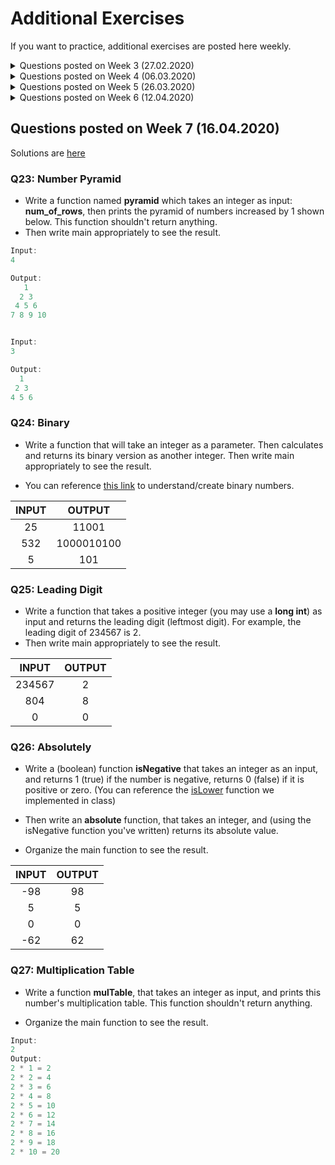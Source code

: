 # Additional Exercises

If you want to practice, additional exercises are posted here weekly. 

<details>
<summary>Questions posted on Week 3 (27.02.2020)</summary>

Solutions are [here](https://github.com/zeynepyirmibes/cmpe150-spring20/tree/master/Additional%20Exercises/Week%203%20Solutions)

### Q1 - Rectangle

Write a program that reads two integers as the side lengths of a rectangle. Output the perimeter and the area of the rectangle.

|  INPUT  |  OUTPUT |
|:-------:|:-------:|
| 3 5   | 16 15  |

<br>

### Q2 - Average

Write a program that reads three integers from the user. Output the average of these three numbers. (Hint: Type Casting)

|  INPUT  |  OUTPUT |
|:-------:|:-------:|
| 2 3 5   | 3.33  |

<br>

### Q3 - To Lowercase

Write a program that reads a character from the user. Convert this character into lowercase , and print. (Hint: Difference between lowercase and uppercase characters are always the same)

|  INPUT  |  OUTPUT |
|:-------:|:-------:|
| A   | a  |
| T   | t  |

<br>

### Q4 - Increment-Decrement

Write a program that reads two integers from the user. Output the incremented version of the first number, and the decremented version of the second number. (Hint: Use the increment/decrement operators) 

|  INPUT  |  OUTPUT |
|:-------:|:-------:|
| 2 3 | 3 2 |
| 1 7 | 2 6 |

<br>

### Q5 - Seconds

Write a program to convert a given integer (in seconds) to hours, minutes and seconds. 

|  INPUT  |  OUTPUT |
|:-------:|:-------:|
| 120 | 0 hours 2 minutes 0 seconds |
| 67 | 0 hours 1 minutes 7 seconds |
| 3685 | 1 hours 1 minutes 25 seconds |

</details>

<details>
<summary>Questions posted on Week 4 (06.03.2020)</summary>

* Solutions are [here](https://github.com/zeynepyirmibes/cmpe150-spring20/tree/master/Additional%20Exercises/Week%204%20Solutions)

### Q6 - Leap Year

Write a program that reads the year (as an integer) from the user, and prints if it is a leap year or not. (You can google leap year)

|  INPUT  |  OUTPUT |
|:-------:|:-------:|
| 2016   | it is a leap year  |
| 2017   | it is not a leap year  |

<br>

### Q7 - Calculator

Write a basic calculator program (+, -, \*, /). The program takes three inputs: float, char, float, then prints the result. 

|  INPUT  |  OUTPUT |
|:-------:|:-------:|
| 1 + 45  | 46.00   |
| 1 - 45  | -44.00  |
| 1 * 45  | 45.00   |
| 1 / 45  | 0.02    |

<br>

### Q8 - Largest

Write a program that takes three integers from the user, and finds the largest of three numbers.

|  INPUT  |  OUTPUT |
|:-------:|:-------:|
| 12 25 52  | The 3rd is the greatest of all.  |
| 45 5 32  | The 1st is the greatest of all.  |

<br>

### Q9 - Quadrant

Write a program that takes (X,Y) coordinates from the user, and determines in which quadrant the coordinate point lies.

|  INPUT  |  OUTPUT |
|:-------:|:-------:|
| 7 9  | 1st quadrant  |
| -5 -4  | 3rd quadrant  |

<br>

</details>

<details>
<summary>Questions posted on Week 5 (26.03.2020)</summary>

Solutions are [here](https://github.com/zeynepyirmibes/cmpe150-spring20/tree/master/Additional%20Exercises/Week%205%20Solutions)

### Q10 - Infinite Numbers

Allow the user to enter natural numbers (integers) as long as they want. If the user inputs a negative number, then stop taking inputs, and print their sum (as an integer) and average (as a float). 
NOTE: Do not take the negative number into your calculation.  

INPUT: <br>
1 <br>
9 <br>
8 <br>
5 <br>
7 <br>
-3

OUTPUT: <br>
Sum = 30
Average = 6.0

### Q11 - Factorial

Write a program that takes an integer from the user, and prints the factorial *(do not use any pre-defined C function, compute the factorial yourself)*. If the user has entered a negative number, print "Wrong input!". 

|  INPUT  |  OUTPUT |
|:-------:|:-------:|
| 5  | 120  |
| 2 |  2 |
| -3  | Wrong input!  |

### Q12 - Exponential

Write a program that takes 2 integers a and b, then prints the result of a^b (a\*a\*a...\*a\*a) using a for/while loop. 

|  INPUT  |  OUTPUT |
|:-------:|:-------:|
| 3 4  | 81  |
| 7 2 |  49 |

### Q13 - Divisors

Take a positive integer from the user. Print its divisors. If the user inputs a negative integer, print "Wrong input!". 

|  INPUT  |  OUTPUT |
|:-------:|:-------:|
| 56  | 1 2 4 7 8 14 28 56  |
| 12 |  1 2 3 4 6 12 |
| -3  | Wrong input!  |

### Q14 - The Perfect Number

A **perfect number** is a positive integer that is equal to the sum of its proper divisors. The smallest perfect number is 6, which is the sum of 1, 2, and 3.

Take an integer from the user, and tell if it's a perfect number or not. If the user inputs a negative integer, print "Wrong input!". 

|  INPUT  |  OUTPUT |
|:-------:|:-------:|
| 56  | Not a perfect number.  |
| 28 |  Perfect number!!! |
| 496 |  Perfect number!!! |
| -3  | Wrong input!  |

### Q15 - Prime Number

Take an integer from the user, and tell if it's a prime number or not. If the user inputs a negative integer, print "Wrong input!". 

|  INPUT  |  OUTPUT |
|:-------:|:-------:|
| 18  | Not a prime number.  |
| 13 |  Prime number!!! |
| -3  | Wrong input!  |

### Q16 - Fibonacci

Take an integer **n** from the user, and print the first **n** terms of Fibonacci series.

|  INPUT  |  OUTPUT |
|:-------:|:-------:|
| 5  | 0 1 1 2 3  |
| 10 |  0 1 1 2 3 5 8 13 21 34  |

### Q17 - Digits in a Number

##### Q17a: Number of Digits

Take an integer number from the user, and print the number of digits in it. 

|  INPUT  |  OUTPUT |
|:-------:|:-------:|
| 5  | 1  |
| 789  | 3  |
| 46416465 |  8  |

##### Q17b: Sum of Digits

Take an integer number from the user, and print the sum of the digits in it. 

|  INPUT  |  OUTPUT |
|:-------:|:-------:|
| 5  | 5 |
| 789  | 24  |
| 46416465 |  36  |

</details>

<details>
<summary>Questions posted on Week 6 (12.04.2020)</summary>

Solutions are [here](https://github.com/zeynepyirmibes/cmpe150-spring20/tree/master/Additional%20Exercises/Week%206%20Solutions)

### Q18: Half Diamond Star

Write a C program to print a half diamond star pattern using for loop.

INPUT: <br>
5
OUTPUT: <br>
```c
*
**
***
****
*****
****
***
**
*
```


### Q19: Hollow Triangle

Write a C program to print the given triangle number pattern using 0, 1.

INPUT: <br>
6
OUTPUT: <br>
```c
1
11
101
1001
10001
111111
```

### Q20: Valid Triangle

Write a C program that takes three sides of a triangle and check whether the triangle is valid or not. (Apply the rule (side1 + side2 > side3) to all sides)

|  INPUT  |  OUTPUT |
|:-------:|:-------:|
| 7 4 10  | Valid |
| 1 3 1  | Invalid  |

### Q21: 100 Characters

Take a maximum of 100 characters from the user. Stop taking inputs when the user enters dot (.), and print the number lowercase, uppercase letters, and the number of digits the user entered. Use break. (Take the characters with enter (newline) between them)

INPUT: <br>
a <br>
Y  <br>
6  <br>
8  <br>
T  <br>
W <br>
.  <br>
OUTPUT: <br>
Lowercase: 1 <br>
Uppercase: 3  <br>
Digit: 2  <br>

### Q22: Harmonic

Write a program in C to display the n terms of harmonic series and their sum.

|  INPUT  |  OUTPUT |
|:-------:|:-------:|
| 3  | 1/1 + 1/2 + 1/3 = 1.833333 |
| 5  | 1/1 + 1/2 + 1/3 + 1/4 + 1/5 = 2.283334  |

</details>

## Questions posted on Week 7 (16.04.2020)

Solutions are [here](https://github.com/zeynepyirmibes/cmpe150-spring20/tree/master/Additional%20Exercises/Week%207%20Solutions)

### Q23: Number Pyramid

* Write a function named **pyramid** which takes an integer as input: **num_of_rows**, then prints the pyramid of numbers increased by 1 shown below. This function shouldn't return anything.
* Then write main appropriately to see the result.

```c
Input:
4

Output:
   1
  2 3
 4 5 6
7 8 9 10


Input:
3

Output:
  1
 2 3
4 5 6
```

### Q24: Binary

* Write a function that will take an integer as a parameter. Then calculates and returns its binary version as another integer. Then write main appropriately to see the result.

* You can reference [this link](https://www.mathsisfun.com/binary-number-system.html) to understand/create binary numbers.

|  INPUT  |  OUTPUT |
|:-------:|:-------:|
| 25 | 11001 |
| 532  | 1000010100  |
| 5  | 101  |

### Q25: Leading Digit

* Write a function that takes a positive integer (you may use a **long int**) as input and returns the leading digit (leftmost digit). For example, the leading digit of 234567 is 2.
* Then write main appropriately to see the result.

|  INPUT  |  OUTPUT |
|:-------:|:-------:|
| 234567 | 2 |
| 804  | 8  |
| 0  | 0  |

### Q26: Absolutely

* Write a (boolean) function **isNegative** that takes an integer as an input, and returns 1 (true) if the number is negative, returns 0 (false) if it is positive or zero. (You can reference the [isLower](https://github.com/zeynepyirmibes/cmpe150-spring20/blob/master/Week%207/Q5.c) function we implemented in class) 

* Then write an **absolute** function, that takes an integer, and (using the isNegative function you've written) returns its absolute value. 

* Organize the main function to see the result. 

|  INPUT  |  OUTPUT |
|:-------:|:-------:|
| -98 | 98 |
| 5 | 5  |
| 0  | 0  |
| -62  | 62  |

### Q27: Multiplication Table

* Write a function **mulTable**, that takes an integer as input, and prints this number's multiplication table. This function shouldn't return anything. 

* Organize the main function to see the result. 

```c
Input: 
2
Output:
2 * 1 = 2 
2 * 2 = 4 
2 * 3 = 6 
2 * 4 = 8 
2 * 5 = 10 
2 * 6 = 12 
2 * 7 = 14 
2 * 8 = 16 
2 * 9 = 18 
2 * 10 = 20
```

